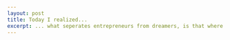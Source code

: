 ```yaml
---
layout: post
title: Today I realized...
excerpt: ... what seperates entrepreneurs from dreamers, is that where dreamers only dream their life, entrepreneurs live their dreams.
---
```

